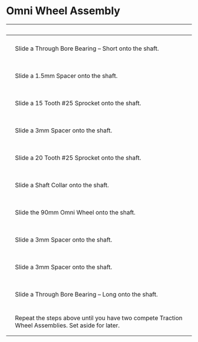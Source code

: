 # Omni Wheel Assembly

| ​                                                                                                                                                                                                                                                                                                            | ​                                                                                                 |
| ------------------------------------------------------------------------------------------------------------------------------------------------------------------------------------------------------------------------------------------------------------------------------------------------------------ | ------------------------------------------------------------------------------------------------- |
| <p>​</p><p><img src="https://2589213514-files.gitbook.io/~/files/v0/b/gitbook-legacy-files/o/assets%2F-M5yw0n8IneF5-9ybLjT%2F-MMScnXxaQ27Msw8vGz_%2F-MMSfx7WqMiGU3NeygXQ%2FACD_OW%20-%20Add%20Bearing%201.svg?alt=media&#x26;token=13ec5ccf-959e-4d81-9a0d-c43aef440f6a" alt="" data-size="original"></p>    | Slide a Through Bore Bearing – Short onto the shaft.                                              |
| <p>​</p><p><img src="https://2589213514-files.gitbook.io/~/files/v0/b/gitbook-legacy-files/o/assets%2F-M5yw0n8IneF5-9ybLjT%2F-MMScnXxaQ27Msw8vGz_%2F-MMSg4I4Eq3JKI5Ezc_J%2FACD_OW%20-%20Add%20Spacer%201.svg?alt=media&#x26;token=8b679431-a57c-4e1c-a8d6-57ff09627611" alt="" data-size="original"></p>     | Slide a 1.5mm Spacer onto the shaft.                                                              |
| <p>​</p><p><img src="https://2589213514-files.gitbook.io/~/files/v0/b/gitbook-legacy-files/o/assets%2F-M5yw0n8IneF5-9ybLjT%2F-MMScnXxaQ27Msw8vGz_%2F-MMSg9Y_e56GMEtYpFiT%2FACD_OW%20-%20Add%20Sprocket%201.svg?alt=media&#x26;token=c90d0d12-88ca-428f-9e71-1e1c2f773867" alt="" data-size="original"></p>   | Slide a 15 Tooth #25 Sprocket onto the shaft.                                                     |
| <p>​</p><p><img src="https://2589213514-files.gitbook.io/~/files/v0/b/gitbook-legacy-files/o/assets%2F-M5yw0n8IneF5-9ybLjT%2F-MMScnXxaQ27Msw8vGz_%2F-MMSgIE-I0BhaUdzFbZ1%2FACD_OW%20-%20Add%20Spacer%202.svg?alt=media&#x26;token=49d15475-b5b3-44fd-ab2a-614a51196a03" alt="" data-size="original"></p>     | Slide a 3mm Spacer onto the shaft.                                                                |
| <p>​</p><p><img src="https://2589213514-files.gitbook.io/~/files/v0/b/gitbook-legacy-files/o/assets%2F-M5yw0n8IneF5-9ybLjT%2F-MMScnXxaQ27Msw8vGz_%2F-MMSgQdNzlm0-ZF0RDNo%2FACD_OW%20-%20Add%20Sprocket%202.svg?alt=media&#x26;token=b8caa36f-9cb6-47b0-9d7f-e72fc59cd020" alt="" data-size="original"></p>   | Slide a 20 Tooth #25 Sprocket onto the shaft.                                                     |
| <p>​</p><p><img src="https://2589213514-files.gitbook.io/~/files/v0/b/gitbook-legacy-files/o/assets%2F-M5yw0n8IneF5-9ybLjT%2F-MMScnXxaQ27Msw8vGz_%2F-MMSgcZ7-rcdJ7lB6Biz%2FACD_OW%20-%20Add%20Shaft%20Collar.svg?alt=media&#x26;token=a649f5d0-1b38-49d1-b7a2-9ff359a5038b" alt="" data-size="original"></p> | Slide a Shaft Collar onto the shaft.                                                              |
| <p>​</p><p><img src="https://2589213514-files.gitbook.io/~/files/v0/b/gitbook-legacy-files/o/assets%2F-M5yw0n8IneF5-9ybLjT%2F-MMScnXxaQ27Msw8vGz_%2F-MMSgjfO04R8l3TKYVib%2FACD_OW%20-%20Add%20Omni.svg?alt=media&#x26;token=d2397bf7-340c-4e1d-b2a1-b898f2f552da" alt="" data-size="original"></p>           | Slide the 90mm Omni Wheel onto the shaft.                                                         |
| <p>​</p><p><img src="https://2589213514-files.gitbook.io/~/files/v0/b/gitbook-legacy-files/o/assets%2F-M5yw0n8IneF5-9ybLjT%2F-MMScnXxaQ27Msw8vGz_%2F-MMSgw9K7UeGLaQ4tOdO%2FACD_OW%20-%20Add%20Spacer%203.svg?alt=media&#x26;token=a8a4f2c0-9aaa-456b-9e46-d7f1c1ffc1f4" alt="" data-size="original"></p>     | Slide a 3mm Spacer onto the shaft.                                                                |
| <p>​</p><p><img src="https://2589213514-files.gitbook.io/~/files/v0/b/gitbook-legacy-files/o/assets%2F-M5yw0n8IneF5-9ybLjT%2F-MMScnXxaQ27Msw8vGz_%2F-MMSh0hWUouMEM9FPOHQ%2FACD_OW%20-%20Add%20Spacer%204.svg?alt=media&#x26;token=c2e4c48f-3a6a-4f2a-8bac-89bb0fa862a2" alt="" data-size="original"></p>     | Slide a 3mm Spacer onto the shaft.                                                                |
| <p>​</p><p><img src="https://2589213514-files.gitbook.io/~/files/v0/b/gitbook-legacy-files/o/assets%2F-M5yw0n8IneF5-9ybLjT%2F-MMScnXxaQ27Msw8vGz_%2F-MMShBvGFCx9xSzFDz8g%2FACD_OW%20-%20Add%20Bearing%202.svg?alt=media&#x26;token=26234e65-05a0-4bc7-871c-2dbf778039b7" alt="" data-size="original"></p>    | Slide a Through Bore Bearing – Long onto the shaft.                                               |
| <p>​</p><p><img src="https://2589213514-files.gitbook.io/~/files/v0/b/gitbook-legacy-files/o/assets%2F-M5yw0n8IneF5-9ybLjT%2F-MMScnXxaQ27Msw8vGz_%2F-MMShHrlwJN_JnPaB5Fj%2FACD_Omni%20Wheel%20Complete.svg?alt=media&#x26;token=e3bfacdf-17fe-45fd-892d-1b00817ec97e" alt="" data-size="original"></p>       | Repeat the steps above until you have two compete Traction Wheel Assemblies. Set aside for later. |
